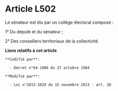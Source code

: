 # Article L502

Le sénateur est élu par un collège électoral composé :

1° Du député et du sénateur ;

2° Des conseillers territoriaux de la collectivité.

**Liens relatifs à cet article**

	**Codifié par**:

	  - Décret n°64-1086 du 27 octobre 1964

	**Modifié par**:

	  - Loi n°2013-1029 du 15 novembre 2013 - art. 26
